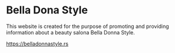 # Bella Dona Style

This website is created for the purpose of promoting and providing information about a beauty salona Bella Donna Style.

https://belladonnastyle.rs

